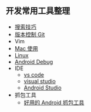 ## 开发常用工具整理



- [搜索技巧](./search/readme.md)
- [版本控制 Git](./StudyForGit/README.md)
- Vim
- [Mac 使用](./Mac_Note/README.md)
- [Linux](./Linux_Note)
- [Android Debug](./Android_Debug)
- IDE
  - [vs code](./vscode/readme.md)
  - [visual studio](./visual_studio/readme.md)
  - [Android Studio](./android_studio/readme.md)
- 抓包工具
  - [好用的 Android 抓包工具](https://mp.weixin.qq.com/s/yB5fyM4vZepoeAJWx_GVPg)

